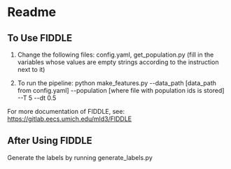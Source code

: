 # Readme

## To Use FIDDLE

1. Change the following files: config.yaml, get_population.py 
   (fill in the variables whose values are empty strings according to the instruction next to it)

2. To run the pipeline: python make_features.py --data_path [data_path from config.yaml] --population [where file with population ids is stored] --T 5 --dt 0.5 

For more documentation of FIDDLE, see: https://gitlab.eecs.umich.edu/mld3/FIDDLE 

## After Using FIDDLE

Generate the labels by running generate_labels.py